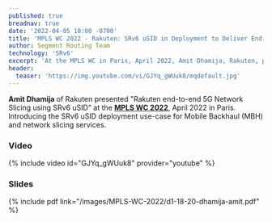 ```yaml
---
published: true
breadnav: true
date: '2022-04-05 18:00 -0700'
title: 'MPLS WC 2022 - Rakuten: SRv6 uSID in Deployment to Deliver End-to-end 5G Network Slicing'
author: Segment Routing Team
technology: 'SRv6'
excerpt: 'At the MPLS WC in Paris, April 2022, Amit Dhamija, Rakuten, presented "Rakuten end-to-end 5G Network Slicing using SRv6 uSID". Introducing the SRv6 uSID deployment use-case for Mobile Backhaul (MBH) and network slicing services.'
header:
  teaser: 'https://img.youtube.com/vi/GJYq_gWUuk8/mqdefault.jpg'
---
```

**Amit Dhamija** of Rakuten presented "Rakuten end-to-end 5G Network Slicing using SRv6 uSID" at the [**MPLS WC 2022**](<https://www.uppersideconferences.com/mpls-sdn-nfv/mplswc_2022_agenda_day_1.html>), April 2022 in Paris.
Introducing the SRv6 uSID deployment use-case for Mobile Backhaul (MBH) and network slicing services.

### Video

{% include video id="GJYq_gWUuk8" provider="youtube" %}

### Slides

{% include pdf link="/images/MPLS-WC-2022/d1-18-20-dhamija-amit.pdf" %}


